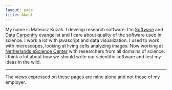 ```yaml
---
layout: page
title: About
---
```


My name is Mateusz Kuzak. I develop research software. I'm [Software](https://software-carpentry.org/) and [Data Carpentry](http://www.datacarpentry.org/) evangelist and I care about quality of the software used in science. I work a lot with javascript and data visualization. I used to work with microscopes, looking at living cells analyzing images. Now working at [Netherlands eScience Center](https://www.esciencecenter.nl/) with researchers from all domains of science. I think a lot about how we should write our scientific software and test my ideas in the wild.

-----
The views expressed on these pages are mine alone and not those of my employer.
